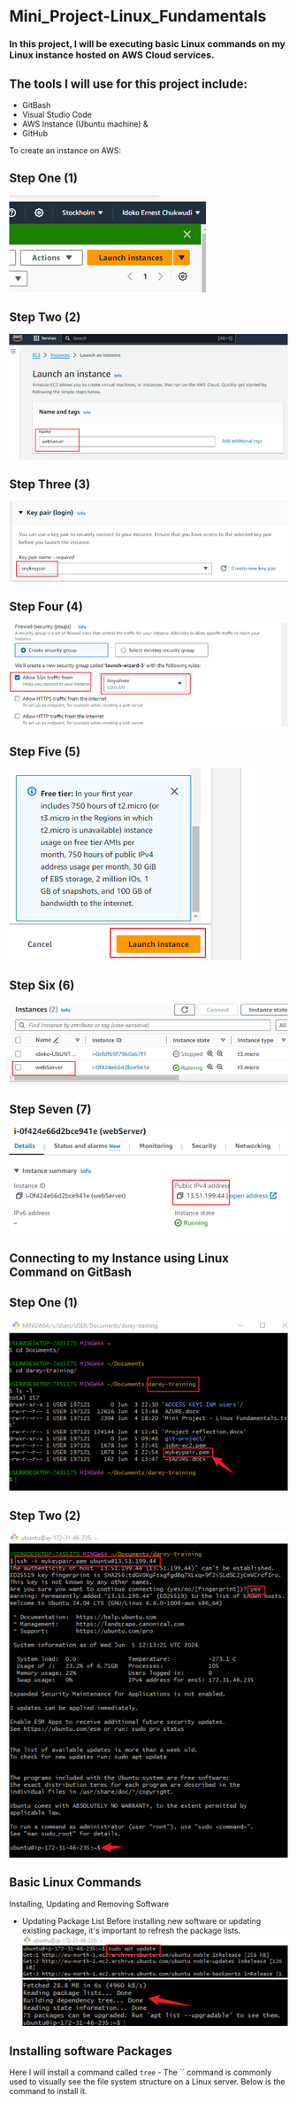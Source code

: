 # Mini_Project-Linux_Fundamentals

### In this project, I will be executing basic Linux commands on my Linux instance hosted on AWS Cloud services. 
## The tools I will use for this project include:

- GitBash
- Visual Studio Code
- AWS Instance (Ubuntu machine) &
- GitHub

To create an instance on AWS:
## Step One (1)
![Launching instance](./img/4.awsLaunchInstance.png)

## Step Two (2)
![](./img/5.InstanceName.png)

## Step Three (3)
![](./img/7.myKeypair.png)

## Step Four (4)
![](./img/8.securityGroupDefault.png)

## Step Five (5)
![](./img/9.LaunchInstanceAfter.png)

## Step Six (6)
![](./img/10.myInstanceDisplayed.png)

## Step Seven (7)
![](./img/11.publicIPAddress.png)

## Connecting to my Instance using Linux Command on GitBash
## Step One (1)
![](./img/keypair-location-on-dareytraining.png)

## Step Two (2)
![](./img/connectedToServer.png)

## Basic Linux Commands
Installing, Updating and Removing Software
- Updating Package List
Before installing new software or updating existing package, it's important to refresh the package lists.
![](./img/sudoAptUpdate.png)
![](./img/sudoAptUpdate2.png)

## Installing software Packages
Here I will install a command called `tree` - The `` command is commonly used to visually see the file system structure on a Linux server. Below is the command to install it.

